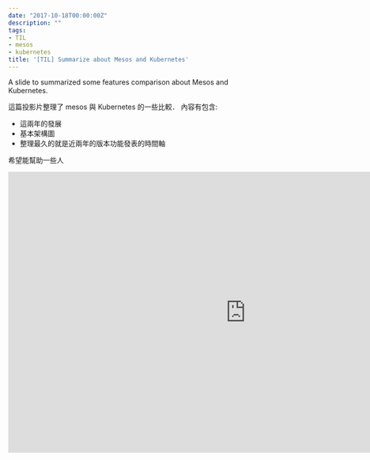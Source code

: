 ```yaml
---
date: "2017-10-18T00:00:00Z"
description: ""
tags:
- TIL
- mesos
- kubernetes
title: '[TIL] Summarize about Mesos and Kubernetes'
---
```



A slide to summarized some features comparison about Mesos and Kubernetes.

這篇投影片整理了 mesos 與 Kubernetes 的一些比較． 內容有包含:

- 這兩年的發展
- 基本架構圖
- 整理最久的就是近兩年的版本功能發表的時間軸

希望能幫助一些人

<iframe src="https://docs.google.com/presentation/d/e/2PACX-1vREusYtfDClaAwERuCgbDxnyYRNyEAlQdKoLOj0kv25x5PqTr5gVKv_yjFzmLpvbJg_sqDDSA-v5161/embed?start=false&loop=false&delayms=3000" frameborder="0" width="960" height="569" allowfullscreen="true" mozallowfullscreen="true" webkitallowfullscreen="true"></iframe>
